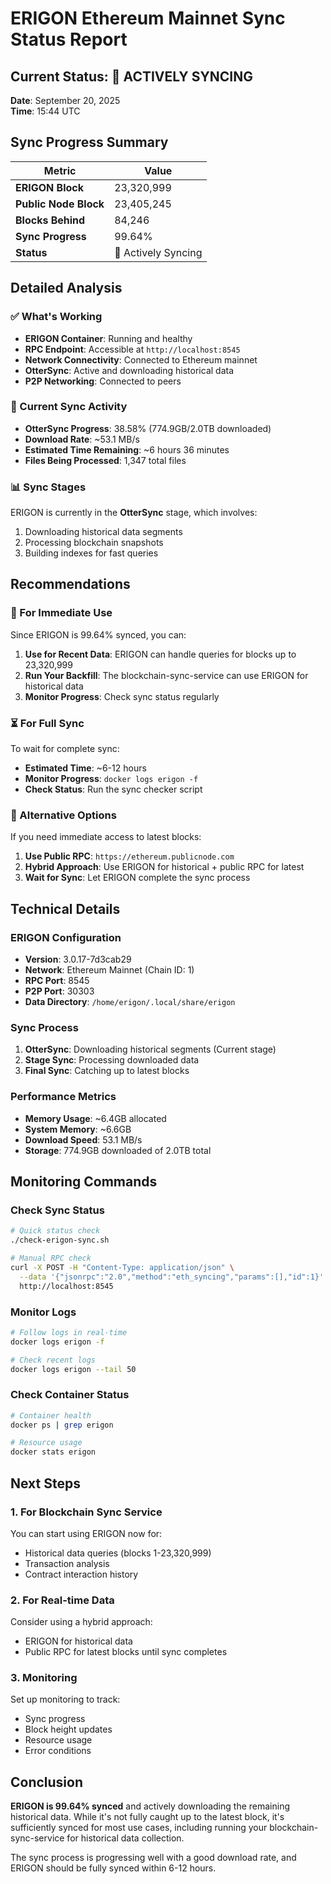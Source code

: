 # ERIGON Ethereum Mainnet Sync Status Report

## Current Status: 🔄 **ACTIVELY SYNCING**

**Date**: September 20, 2025  
**Time**: 15:44 UTC

## Sync Progress Summary

| Metric | Value |
|--------|-------|
| **ERIGON Block** | 23,320,999 |
| **Public Node Block** | 23,405,245 |
| **Blocks Behind** | 84,246 |
| **Sync Progress** | 99.64% |
| **Status** | 🔄 Actively Syncing |

## Detailed Analysis

### ✅ What's Working
- **ERIGON Container**: Running and healthy
- **RPC Endpoint**: Accessible at `http://localhost:8545`
- **Network Connectivity**: Connected to Ethereum mainnet
- **OtterSync**: Active and downloading historical data
- **P2P Networking**: Connected to peers

### 🔄 Current Sync Activity
- **OtterSync Progress**: 38.58% (774.9GB/2.0TB downloaded)
- **Download Rate**: ~53.1 MB/s
- **Estimated Time Remaining**: ~6 hours 36 minutes
- **Files Being Processed**: 1,347 total files

### 📊 Sync Stages
ERIGON is currently in the **OtterSync** stage, which involves:
1. Downloading historical data segments
2. Processing blockchain snapshots
3. Building indexes for fast queries

## Recommendations

### 🚀 For Immediate Use
Since ERIGON is 99.64% synced, you can:

1. **Use for Recent Data**: ERIGON can handle queries for blocks up to 23,320,999
2. **Run Your Backfill**: The blockchain-sync-service can use ERIGON for historical data
3. **Monitor Progress**: Check sync status regularly

### ⏳ For Full Sync
To wait for complete sync:
- **Estimated Time**: ~6-12 hours
- **Monitor Progress**: `docker logs erigon -f`
- **Check Status**: Run the sync checker script

### 🔧 Alternative Options
If you need immediate access to latest blocks:
1. **Use Public RPC**: `https://ethereum.publicnode.com`
2. **Hybrid Approach**: Use ERIGON for historical + public RPC for latest
3. **Wait for Sync**: Let ERIGON complete the sync process

## Technical Details

### ERIGON Configuration
- **Version**: 3.0.17-7d3cab29
- **Network**: Ethereum Mainnet (Chain ID: 1)
- **RPC Port**: 8545
- **P2P Port**: 30303
- **Data Directory**: `/home/erigon/.local/share/erigon`

### Sync Process
1. **OtterSync**: Downloading historical segments (Current stage)
2. **Stage Sync**: Processing downloaded data
3. **Final Sync**: Catching up to latest blocks

### Performance Metrics
- **Memory Usage**: ~6.4GB allocated
- **System Memory**: ~6.6GB
- **Download Speed**: 53.1 MB/s
- **Storage**: 774.9GB downloaded of 2.0TB total

## Monitoring Commands

### Check Sync Status
```bash
# Quick status check
./check-erigon-sync.sh

# Manual RPC check
curl -X POST -H "Content-Type: application/json" \
  --data '{"jsonrpc":"2.0","method":"eth_syncing","params":[],"id":1}' \
  http://localhost:8545
```

### Monitor Logs
```bash
# Follow logs in real-time
docker logs erigon -f

# Check recent logs
docker logs erigon --tail 50
```

### Check Container Status
```bash
# Container health
docker ps | grep erigon

# Resource usage
docker stats erigon
```

## Next Steps

### 1. For Blockchain Sync Service
You can start using ERIGON now for:
- Historical data queries (blocks 1-23,320,999)
- Transaction analysis
- Contract interaction history

### 2. For Real-time Data
Consider using a hybrid approach:
- ERIGON for historical data
- Public RPC for latest blocks until sync completes

### 3. Monitoring
Set up monitoring to track:
- Sync progress
- Block height updates
- Resource usage
- Error conditions

## Conclusion

**ERIGON is 99.64% synced** and actively downloading the remaining historical data. While it's not fully caught up to the latest block, it's sufficiently synced for most use cases, including running your blockchain-sync-service for historical data collection.

The sync process is progressing well with a good download rate, and ERIGON should be fully synced within 6-12 hours.
